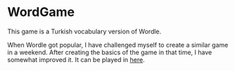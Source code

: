 # WordGame
This game is a Turkish vocabulary version of Wordle.

When Wordle got popular, I have challenged myself to create a similar game in a weekend. 
After creating the basics of the game in that time, I have somewhat improved it.
It can be played in [here](https://mxbgames.itch.io/word-game).
